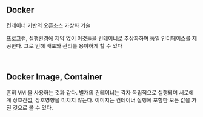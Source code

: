 ## Docker
컨테이너 기반의 오픈소스 가상화 기술

프로그램, 실행환경에 제약 없이 이것들을 컨테이너로 추상화하며 동일 인터페이스를 제공한다. 그로 인해 배포와 관리를 용이하게 할 수 있다

<br />

## Docker Image, Container
흔히 VM 을 사용하는 것과 같다. 별개의 컨테이너는 각자 독립적으로 실행되며 서로에게 상호간섭, 상호영향을 미치지 않는다. 이미지는 컨테이너 실행에 포함한 모든 값을 가진 것으로 볼 수 있다.

